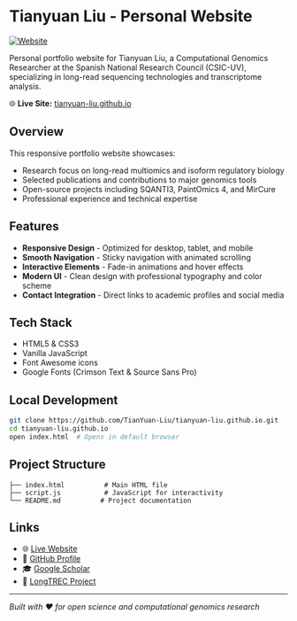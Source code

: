 # Tianyuan Liu - Personal Website

[![Website](https://img.shields.io/website?url=https%3A%2F%2Ftianyuan-liu.github.io)](https://tianyuan-liu.github.io)

Personal portfolio website for Tianyuan Liu, a Computational Genomics Researcher at the Spanish National Research Council (CSIC-UV), specializing in long-read sequencing technologies and transcriptome analysis.

🌐 **Live Site:** [tianyuan-liu.github.io](https://tianyuan-liu.github.io)

## Overview

This responsive portfolio website showcases:
- Research focus on long-read multiomics and isoform regulatory biology
- Selected publications and contributions to major genomics tools
- Open-source projects including SQANTI3, PaintOmics 4, and MirCure
- Professional experience and technical expertise

## Features

- **Responsive Design** - Optimized for desktop, tablet, and mobile
- **Smooth Navigation** - Sticky navigation with animated scrolling
- **Interactive Elements** - Fade-in animations and hover effects
- **Modern UI** - Clean design with professional typography and color scheme
- **Contact Integration** - Direct links to academic profiles and social media

## Tech Stack

- HTML5 & CSS3
- Vanilla JavaScript
- Font Awesome icons
- Google Fonts (Crimson Text & Source Sans Pro)

## Local Development

```bash
git clone https://github.com/TianYuan-Liu/tianyuan-liu.github.io.git
cd tianyuan-liu.github.io
open index.html  # Opens in default browser
```

## Project Structure

```
├── index.html          # Main HTML file
├── script.js           # JavaScript for interactivity
└── README.md          # Project documentation
```

## Links

- 🌐 [Live Website](https://tianyuan-liu.github.io)
- 👤 [GitHub Profile](https://github.com/TianYuan-Liu)
- 🎓 [Google Scholar](https://scholar.google.com/citations?hl=en&user=RGKxI9oAAAAJ)
- 🔬 [LongTREC Project](https://longtrec.eu/individual-research-projects/project-11/)

---

*Built with ❤️ for open science and computational genomics research* 